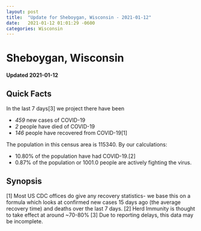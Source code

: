 ```yaml
---
layout: post
title:  "Update for Sheboygan, Wisconsin - 2021-01-12"
date:   2021-01-12 01:01:29 -0600
categories: Wisconsin
---
```


# Sheboygan, Wisconsin
#### Updated 2021-01-12

## Quick Facts

In the last 7 days[3] we project there have been
- *459* new cases of COVID-19
- *2* people have died of COVID-19
- *146* people have recovered from COVID-19[1]

The population in this census area is 115340. By our calculations:
- 10.80% of the population have had COVID-19.[2]
- 0.87% of the population or 1001.0 people are actively fighting the virus.

## Synopsis




[1] Most US CDC offices do give any recovery statistics- we base this on a formula which looks at confirmed new cases
15 days ago (the average recovery time) and deaths over the last 7 days.
[2] Herd Immunity is thought to take effect at around ~70-80%
[3] Due to reporting delays, this data may be incomplete. 
    